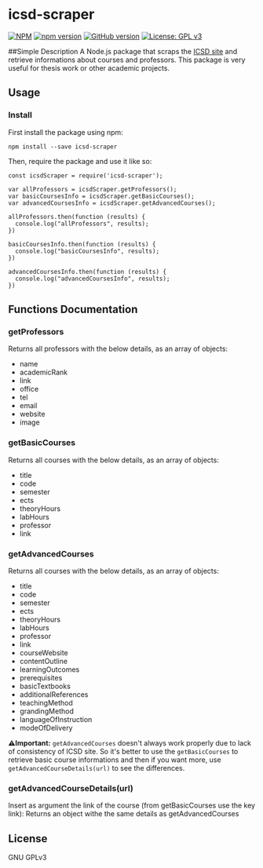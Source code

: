# icsd-scraper
[![NPM](https://nodei.co/npm/icsd-scraper.png)](https://nodei.co/npm/icsd-scraper/)
[![npm version](https://badge.fury.io/js/icsd-scraper.svg)](https://badge.fury.io/js/icsd-scraper)
[![GitHub version](https://badge.fury.io/gh/yannisalexiou%2Ficsd-scraper.svg)](https://badge.fury.io/gh/yannisalexiou%2Ficsd-scraper)
[![License: GPL v3](https://img.shields.io/badge/License-GPL%20v3-blue.svg)](https://www.gnu.org/licenses/gpl-3.0)

##Simple Description
A Node.js package that scraps the [ICSD site](http://www.icsd.aegean.gr/icsd/) and retrieve informations about courses and professors.
This package is very useful for thesis work or other academic projects.

## Usage

### Install
First install the package using npm:
```
npm install --save icsd-scraper
```
Then, require the package and use it like so:
```
const icsdScraper = require('icsd-scraper');

var allProfessors = icsdScraper.getProfessors();
var basicCoursesInfo = icsdScraper.getBasicCourses();
var advancedCoursesInfo = icsdScraper.getAdvancedCourses();

allProfessors.then(function (results) {
  console.log("allProfessors", results);
})

basicCoursesInfo.then(function (results) {
  console.log("basicCoursesInfo", results);
})

advancedCoursesInfo.then(function (results) {
  console.log("advancedCoursesInfo", results);
})
```
## Functions Documentation
### getProfessors
Returns all professors with the below details, as an array of objects:
* name
* academicRank
* link
* office
* tel
* email
* website
* image

### getBasicCourses
Returns all courses with the below details, as an array of objects:
* title
* code
* semester
* ects
* theoryHours
* labHours
* professor
* link

### getAdvancedCourses
Returns all courses with the below details, as an array of objects:
* title
* code
* semester
* ects
* theoryHours
* labHours
* professor
* link
* courseWebsite
* contentOutline
* learningOutcomes
* prerequisites
* basicTextbooks
* additionalReferences
* teachingMethod
* grandingMethod
* languageOfInstruction
* modeOfDelivery

**⚠️Ιmportant:** `getAdvancedCourses` doesn't always work properly due to lack of consistency of ICSD site. So it's better to use the `getBasicCourses` to retrieve basic course informations and then if you want more, use `getAdvancedCourseDetails(url)` to see the differences.

### getAdvancedCourseDetails(url)
Insert as argument the link of the course (from getBasicCourses use the key link):
Returns an object withe the same details as getAdvancedCourses

## License
GNU GPLv3
